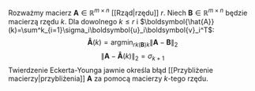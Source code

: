 Rozważmy macierz $\boldsymbol{A}\in\mathbb{R}^{m\times n}$ [[Rząd|rzędu]] $r$. Niech $\boldsymbol{B}\in\mathbb{R}^{m\times n}$ będzie macierzą rzędu $k$. Dla dowolnego $k\le r$ i $\boldsymbol{\hat{A}}(k)=\sum^k_{i=1}\sigma_i\boldsymbol{u}_i\boldsymbol{v}_i^T$:
$$
\boldsymbol{\hat A}(k)=
\text{argmin}_{rk(\boldsymbol B)k}\|\boldsymbol A-\boldsymbol B\|_2
$$
$$
\|\boldsymbol A - \boldsymbol{\hat A}(k)\|_2=
\sigma_{k+1}
$$
Twierdzenie Eckerta-Younga jawnie określa błąd [[Przybliżenie macierzy|przybliżenia]] $\boldsymbol{A}$ za pomocą macierzy $k$-tego rzędu.
